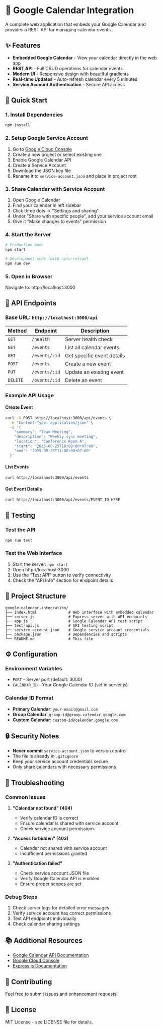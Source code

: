 # 📅 Google Calendar Integration

A complete web application that embeds your Google Calendar and provides a REST API for managing calendar events.

## ✨ Features

- **Embedded Google Calendar** - View your calendar directly in the web app
- **REST API** - Full CRUD operations for calendar events
- **Modern UI** - Responsive design with beautiful gradients
- **Real-time Updates** - Auto-refresh calendar every 5 minutes
- **Service Account Authentication** - Secure API access

## 🚀 Quick Start

### 1. Install Dependencies

```bash
npm install
```

### 2. Setup Google Service Account

1. Go to [Google Cloud Console](https://console.cloud.google.com/)
2. Create a new project or select existing one
3. Enable Google Calendar API
4. Create a Service Account
5. Download the JSON key file
6. Rename it to `service-account.json` and place in project root

### 3. Share Calendar with Service Account

1. Open Google Calendar
2. Find your calendar in left sidebar
3. Click three dots → "Settings and sharing"
4. Under "Share with specific people", add your service account email
5. Give it "Make changes to events" permission

### 4. Start the Server

```bash
# Production mode
npm start

# Development mode (with auto-reload)
npm run dev
```

### 5. Open in Browser

Navigate to: http://localhost:3000

## 🔌 API Endpoints

### Base URL: `http://localhost:3000/api`

| Method | Endpoint | Description |
|--------|----------|-------------|
| `GET` | `/health` | Server health check |
| `GET` | `/events` | List all calendar events |
| `GET` | `/events/:id` | Get specific event details |
| `POST` | `/events` | Create a new event |
| `PUT` | `/events/:id` | Update an existing event |
| `DELETE` | `/events/:id` | Delete an event |

### Example API Usage

#### Create Event
```bash
curl -X POST http://localhost:3000/api/events \
  -H "Content-Type: application/json" \
  -d '{
    "summary": "Team Meeting",
    "description": "Weekly sync meeting",
    "location": "Conference Room A",
    "start": "2025-08-25T10:00:00+07:00",
    "end": "2025-08-25T11:00:00+07:00"
  }'
```

#### List Events
```bash
curl http://localhost:3000/api/events
```

#### Get Event Details
```bash
curl http://localhost:3000/api/events/EVENT_ID_HERE
```

## 🧪 Testing

### Test the API
```bash
npm run test
```

### Test the Web Interface
1. Start the server: `npm start`
2. Open http://localhost:3000
3. Use the "Test API" button to verify connectivity
4. Check the "API Info" section for endpoint details

## 📁 Project Structure

```
google-calendar-integration/
├── index.html              # Web interface with embedded calendar
├── server.js               # Express server with API endpoints
├── app.js                  # Google Calendar API test script
├── test-api.js             # API testing script
├── service-account.json    # Google service account credentials
├── package.json            # Dependencies and scripts
└── README.md               # This file
```

## ⚙️ Configuration

### Environment Variables

- `PORT` - Server port (default: 3000)
- `CALENDAR_ID` - Your Google Calendar ID (set in server.js)

### Calendar ID Format

- **Primary Calendar**: `your-email@gmail.com`
- **Group Calendar**: `group-id@group.calendar.google.com`
- **Custom Calendar**: `custom-id@calendar.google.com`

## 🔒 Security Notes

- **Never commit** `service-account.json` to version control
- The file is already in `.gitignore`
- Keep your service account credentials secure
- Only share calendars with necessary permissions

## 🐛 Troubleshooting

### Common Issues

1. **"Calendar not found" (404)**
   - Verify calendar ID is correct
   - Ensure calendar is shared with service account
   - Check service account permissions

2. **"Access forbidden" (403)**
   - Calendar not shared with service account
   - Insufficient permissions granted

3. **"Authentication failed"**
   - Check service account JSON file
   - Verify Google Calendar API is enabled
   - Ensure proper scopes are set

### Debug Steps

1. Check server logs for detailed error messages
2. Verify service account has correct permissions
3. Test API endpoints individually
4. Check calendar sharing settings

## 📚 Additional Resources

- [Google Calendar API Documentation](https://developers.google.com/calendar/api)
- [Google Cloud Console](https://console.cloud.google.com/)
- [Express.js Documentation](https://expressjs.com/)

## 🤝 Contributing

Feel free to submit issues and enhancement requests!

## 📄 License

MIT License - see LICENSE file for details.
